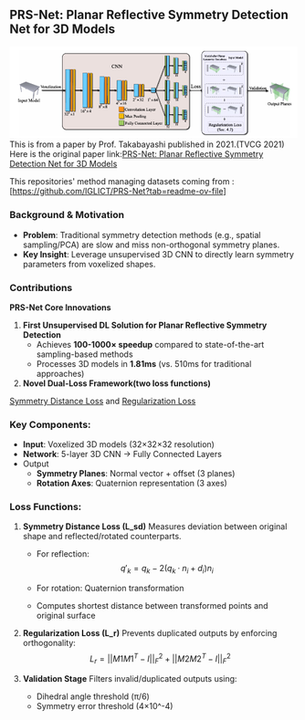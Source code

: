 ##  PRS-Net: Planar Reflective Symmetry Detection Net for 3D Models

![image-20250408210947621](image-20250408210947621.png)
This is from a paper by Prof. Takabayashi published in 2021.(TVCG 2021)
Here is the original paper link:[PRS-Net: Planar Reflective Symmetry Detection Net for 3D Models](https://arxiv.org/pdf/1910.06511)

This repositories' method managing datasets coming from :[https://github.com/IGLICT/PRS-Net?tab=readme-ov-file]
###  Background & Motivation

- **Problem**: Traditional symmetry detection methods (e.g., spatial sampling/PCA) are slow and miss non-orthogonal symmetry planes.
- **Key Insight**: Leverage unsupervised 3D CNN to directly learn symmetry parameters from voxelized shapes.

### Contributions

**PRS-Net Core Innovations**

1. **First Unsupervised DL Solution for Planar Reflective Symmetry Detection**
   - Achieves **100-1000× speedup** compared to state-of-the-art sampling-based methods
   - Processes 3D models in **1.81ms** (vs. 510ms for traditional approaches)
2. **Novel Dual-Loss Framework(two loss functions)**

<u>Symmetry Distance Loss</u> and <u>Regularization Loss</u>

### Key Components:

- **Input**: Voxelized 3D models (32×32×32 resolution)
- **Network**: 5-layer 3D CNN → Fully Connected Layers
- Output
  - **Symmetry Planes**: Normal vector + offset (3 planes)
  - **Rotation Axes**: Quaternion representation (3 axes)

### Loss Functions:

1. **Symmetry Distance Loss (L_sd)**
    Measures deviation between original shape and reflected/rotated counterparts.

   - For reflection: 
     $$
     q'_k = q_k - 2(q_k·n_i + d_i) n_i
     $$
     

   - For rotation: Quaternion transformation

   - Computes shortest distance between transformed points and original surface

2. **Regularization Loss (L_r)**
    Prevents duplicated outputs by enforcing orthogonality:
   $$
   L_r = ||M1M1^T - I||_F^2 + ||M2M2^T - I||_F^2
   $$

3. **Validation Stage**
    Filters invalid/duplicated outputs using:

   - Dihedral angle threshold (π/6)
   - Symmetry error threshold (4×10^-4)
